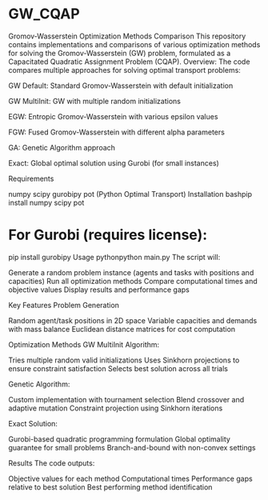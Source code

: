 # GW_CQAP
Gromov-Wasserstein Optimization Methods Comparison
This repository contains implementations and comparisons of various optimization methods for solving the Gromov-Wasserstein (GW) problem, formulated as a Capacitated Quadratic Assignment Problem (CQAP).
Overview:
The code compares multiple approaches for solving optimal transport problems:

GW Default: Standard Gromov-Wasserstein with default initialization

GW MultiInit: GW with multiple random initializations

EGW: Entropic Gromov-Wasserstein with various epsilon values

FGW: Fused Gromov-Wasserstein with different alpha parameters

GA: Genetic Algorithm approach

Exact: Global optimal solution using Gurobi (for small instances)

Requirements

numpy
scipy
gurobipy
pot (Python Optimal Transport)
Installation
bashpip install numpy scipy pot
# For Gurobi (requires license):
pip install gurobipy
Usage
pythonpython main.py
The script will:

Generate a random problem instance (agents and tasks with positions and capacities)
Run all optimization methods
Compare computational times and objective values
Display results and performance gaps

Key Features
Problem Generation

Random agent/task positions in 2D space
Variable capacities and demands with mass balance
Euclidean distance matrices for cost computation

Optimization Methods
GW MultiInit Algorithm:

Tries multiple random valid initializations
Uses Sinkhorn projections to ensure constraint satisfaction
Selects best solution across all trials

Genetic Algorithm:

Custom implementation with tournament selection
Blend crossover and adaptive mutation
Constraint projection using Sinkhorn iterations

Exact Solution:

Gurobi-based quadratic programming formulation
Global optimality guarantee for small problems
Branch-and-bound with non-convex settings

Results
The code outputs:

Objective values for each method
Computational times
Performance gaps relative to best solution
Best performing method identification
